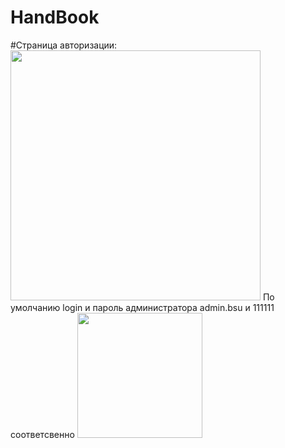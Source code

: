 # HandBook
#Страница авторизации: 
<img src="https://github.com/lananek/HandBook/assets/116422832/4d14c018-c753-493e-8025-42ef99d81b88" height="400"> 
По умолчанию login и пароль администратора admin.bsu и 111111 соответсвенно 
<img src="https://github.com/lananek/HandBook/assets/116422832/915d3aa1-0b29-415b-8779-280bc5ce3b26" height="200"> 

